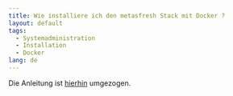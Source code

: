 ```yaml
---
title: Wie installiere ich den metasfresh Stack mit Docker ?
layout: default
tags:
  - Systemadministration
  - Installation
  - Docker
lang: de
---
```


Die Anleitung ist [hierhin](../_installation_collection/DE/Wie_installiere_ich_den_metasfresh_Stack_mit_Docker) umgezogen.
